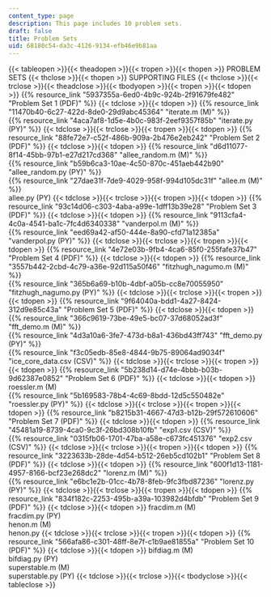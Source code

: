 ```yaml
---
content_type: page
description: This page includes 10 problem sets.
draft: false
title: Problem Sets
uid: 68180c54-da3c-4126-9134-efb46e9b81aa
---
```

{{< tableopen >}}{{< theadopen >}}{{< tropen >}}{{< thopen >}}
PROBLEM SETS
{{< thclose >}}{{< thopen >}}
SUPPORTING FILES
{{< thclose >}}{{< trclose >}}{{< theadclose >}}{{< tbodyopen >}}{{< tropen >}}{{< tdopen >}}
{{% resource_link "5937355a-6ed0-4b9c-924b-2f91679fe482" "Problem Set 1 (PDF)" %}}
{{< tdclose >}}{{< tdopen >}}
{{% resource_link "11470b40-6c27-422d-8de0-29d9abc45364" "iterate.m (M)" %}}    
{{% resource_link "4aca7af8-1d5e-4b0c-983f-2eef9357f85b" "iterate.py (PY)" %}}
{{< tdclose >}}{{< trclose >}}{{< tropen >}}{{< tdopen >}}
{{% resource_link "88fe72e7-c52f-486b-909a-2b476e2eb242" "Problem Set 2 (PDF)" %}}
{{< tdclose >}}{{< tdopen >}}
{{% resource_link "d6d11077-8f14-45bb-97b1-e27d217cd368" "allee\_random.m (M)" %}}    
{{% resource_link "b59b6ca3-10ae-4c50-870c-451aeb442b90" "allee\_random.py (PY)" %}}     
{{% resource_link "27dae31f-7de9-4029-958f-994d105dc31f" "allee.m (M)" %}}     
allee.py (PY)
{{< tdclose >}}{{< trclose >}}{{< tropen >}}{{< tdopen >}}
{{% resource_link "93c14d06-c303-4aba-a99e-1dff13b39e28" "Problem Set 3 (PDF)" %}}
{{< tdclose >}}{{< tdopen >}}
{{% resource_link "9113cfa4-4c0a-4541-ba1c-7fc4d6340338" "vanderpol.m (M)" %}}     
{{% resource_link "eed69a42-af50-444e-8a90-cfd71a12385a" "vanderpol.py (PY)" %}}
{{< tdclose >}}{{< trclose >}}{{< tropen >}}{{< tdopen >}}
{{% resource_link "4e72e03b-9fb4-4ca6-85f0-255fafe37b47" "Problem Set 4 (PDF)" %}}
{{< tdclose >}}{{< tdopen >}}
{{% resource_link "3557b442-2cbd-4c79-a36e-92d115a50f46" "fitzhugh\_nagumo.m (M)" %}}     
{{% resource_link "365b6a69-b10b-4dbf-a05b-cc8e70055950" "fitzhugh\_nagumo.py (PY)" %}}
{{< tdclose >}}{{< trclose >}}{{< tropen >}}{{< tdopen >}}
{{% resource_link "9f64040a-bdd1-4a27-8424-312d9e85c43a" "Problem Set 5 (PDF)" %}}
{{< tdclose >}}{{< tdopen >}}
{{% resource_link "366c9619-73be-49e5-bc07-37d68052ad3f" "fft\_demo.m (M)" %}}     
{{% resource_link "4d3a10a6-3fe7-473d-b8a1-436bd43ff743" "fft\_demo.py (PY)" %}}     
{{% resource_link "f3c05edb-85e8-4844-9b75-89064ad9034f" "ice\_core\_data.csv (CSV)" %}}
{{< tdclose >}}{{< trclose >}}{{< tropen >}}{{< tdopen >}}
{{% resource_link "5b238d14-d74e-4bbb-b03b-9d62387e0852" "Problem Set 6 (PDF)" %}}
{{< tdclose >}}{{< tdopen >}}
roessler.m (M)     
{{% resource_link "5b169583-78b4-4c69-8bdd-12d5c550482e" "roessler.py (PY)" %}}
{{< tdclose >}}{{< trclose >}}{{< tropen >}}{{< tdopen >}}
{{% resource_link "b8215b31-4667-47d3-b12b-29f572610606" "Problem Set 7 (PDF)" %}}
{{< tdclose >}}{{< tdopen >}}
{{% resource_link "45481a19-8739-4ca0-9c3f-26bd308b10fb" "exp1.csv (CSV)" %}}     
{{% resource_link "0315fb06-1701-47ba-a58e-c673fc451376" "exp2.csv (CSV)" %}}
{{< tdclose >}}{{< trclose >}}{{< tropen >}}{{< tdopen >}}
{{% resource_link "3223633b-28de-4d54-b512-26eb5cd102b1" "Problem Set 8 (PDF)" %}}
{{< tdclose >}}{{< tdopen >}}
{{% resource_link "600f1d13-1181-4957-8166-bcf23e268dc2" "lorenz.m (M)" %}}     
{{% resource_link "e6bc1e2b-01cc-4b78-8feb-9fc3fbd87236" "lorenz.py (PY)" %}}
{{< tdclose >}}{{< trclose >}}{{< tropen >}}{{< tdopen >}}
{{% resource_link "834f182c-2253-495b-a39a-103982d4bfdb" "Problem Set 9 (PDF)" %}}
{{< tdclose >}}{{< tdopen >}}
fracdim.m (M)     
fracdim.py (PY)     
henon.m (M)     
henon.py
{{< tdclose >}}{{< trclose >}}{{< tropen >}}{{< tdopen >}}
{{% resource_link "566afa86-c301-48ff-8e7f-c1b9ae81855a" "Problem Set 10 (PDF)" %}}
{{< tdclose >}}{{< tdopen >}}
bifdiag.m (M)     
bifdiag.py (PY)     
superstable.m (M)     
superstable.py (PY)
{{< tdclose >}}{{< trclose >}}{{< tbodyclose >}}{{< tableclose >}}